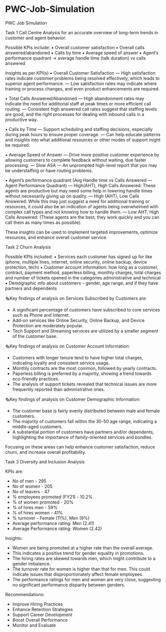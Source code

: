 # PWC-Job-Simulation
PWC Job Simulation

Task 1
Call Centre Analysis for an accurate overview of long-term trends in customer and agent behavior.

Possible KPIs include:
▪ Overall customer satisfaction
▪ Overall calls answered/abandoned
▪ Calls by time
▪ Average speed of answer
▪ Agent’s performance quadrant -> average handle time (talk duration) vs calls answered

Insights as per KPI(s)
▪ Overall Customer Satisfaction
— High satisfaction rates indicate customer problems being resolved effectively, which leads to superior agent performance.
— Low satisfaction rates may indicate where training or process changes, and even product enhancements are required.

▪ Total Calls Answered/Abandoned
— High abandonment rates may indicate the need for additional staff at peak times or more efficient call routing.
— Consistent high answered call rates suggest that staffing levels are good, and the right processes for dealing with inbound calls in a productive way.

▪ Calls by Time
— Support scheduling and staffing decisions, especially during peak hours to ensure proper coverage.
— Can help educate patterns and insights into what additional resources or other modes of support might be required.

▪ Average Speed of Answer
— Drive more positive customer experience by allowing customers to complete feedback without waiting, due faster processing.
— Slow ASA — An unprompted high-level report that you may be understaffing or have routing problems.

▪ Agent’s performance quadrant (Avg Handle time vs Calls Answered — Agent Performance Quadrant)
— High(AHT), High Calls Answered: These agents are productive but may need some help in lowering handle times without necessarily giving up on quality.
— High (AHT), Low Calls Answered: While this may just suggest a need for additional training or resources, it could also be an indication of agents being overwhelmed with complex call types and not knowing how to handle them.
— Low AHT, High Calls Answered: (These agents are the best, they work quickly and you can call them as many times as possible).

These insights can be used to implement targeted improvements, optimize resources, and enhance overall customer service.


Task 2
Churn Analysis

Possible KPIs included:
▪ Services each customer has signed up for like (phone, multiple lines, internet, online security, online backup, device protection, tech)
▪ Customer account information: how long as a customer, contract, payment method, paperless billing, monthly charges, total charges and number of tickets opened in the categories administrative and technical
▪ Demographic info about customers – gender, age range, and if they have partners and dependents

🗞Key findings of analysis on Services Subscribed by Customers are:
- A significant percentage of customers have subscribed to core services such as Phone and Internet.
- Add-on services like Online Security, Online Backup, and Device Protection are moderately popular.
- Tech Support and Streaming services are utilized by a smaller segment of the customer base.

🗞Key findings of analysis on Customer Account Information:
- Customers with longer tenure tend to have higher total charges, indicating loyalty and consistent service usage.
- Monthly contracts are the most common, followed by yearly contracts.
- Paperless billing is preferred by a majority, showing a trend towards eco-friendly practices.
- The analysis of support tickets revealed that technical issues are more frequently reported than administrative ones.

🗞Key findings of analysis on Customer Demographic Information:
- The customer base is fairly evenly distributed between male and female customers.
- The majority of customers fall within the 30-50 age range, indicating a middle-aged customers.
- A substantial portion of customers have partners and/or dependents, highlighting the importance of family-oriented services and bundles.

Focusing on these areas can help enhance customer satisfaction, reduce churn, and increase overall profitability.


Task 3
Diversity and Inclusion Analysis

KPIs are:
- No of men - 295
- No of women - 205
- No of leavers - 47
- % employees promoted (FY21) - 10.2%
- % of women promoted - 20%
- % of hires men - 59%
- % of hires women - 41%
- % turnover - Female (11%), Men (9%)
- Average performance rating: Men (2.41)
- Average Performance rating: Women (2.42)

Insights:
- Women are being promoted at a higher rate than the overall average.
- This indicates a positive trend for gender equality in promotions.
- The hiring rates are skewed towards men, which might contribute to a gender imbalance.
- The turnover rate for women is higher than that for men. This could indicate issues that disproportionately affect female employees.
- The performance ratings for men and women are very close, suggesting no significant performance disparity between genders.

Recommendations:
-  Improve Hiring Practices
-  Enhance Retention Strategies
-  Support Career Development
-  Boost Overall Performance
-  Monitor and Evaluate
